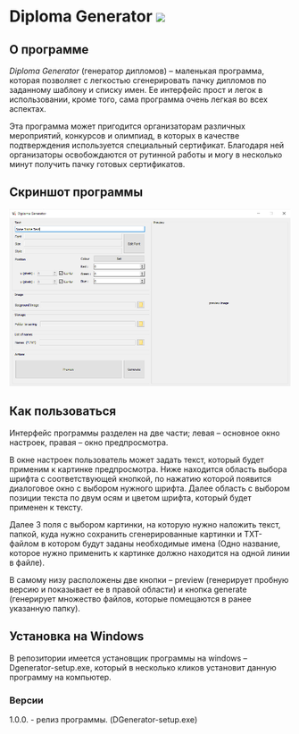 # Diploma Generator ![](res/logo64x64.ico) #

## О программе ##

_Diploma Generator_ (генератор дипломов) – маленькая программа, которая позволяет с легкостью сгенерировать пачку дипломов по заданному шаблону и списку имен. Ее интерфейс прост и легок в использовании, кроме того, сама программа очень легкая во всех аспектах.

Эта программа может пригодится организаторам различных мероприятий, конкурсов и олимпиад, в которых в качестве подтверждения используется специальный сертификат. Благодаря ней организаторы освобождаются от рутинной работы и могу в несколько минут получить пачку готовых сертификатов. 

## Скриншот программы ##

![](res/screenshot.PNG)

## Как пользоваться ##

Интерфейс программы разделен на две части; левая – основное окно настроек, правая – окно предпросмотра. 

В окне настроек пользователь может задать текст, который будет применим к картинке предпросмотра. Ниже находится область выбора шрифта с соответствующей кнопкой, по нажатию которой появится диалоговое окно с выбором нужного шрифта. Далее область с выбором позиции текста по двум осям и цветом шрифта, который будет применен к тексту.

Далее 3 поля с выбором картинки, на которую нужно наложить текст, папкой, куда нужно сохранить сгенерированные картинки и TXT-файлом в котором будут заданы необходимые имена (Одно название, которое нужно применить к картинке должно находится на одной линии в файле). 

В самому низу расположены две кнопки – preview (генерирует пробную версию и показывает ее в правой области) и кнопка generate (генерирует множество файлов, которые помещаются в ранее указанную папку).

## Установка на Windows ##

В репозитории имеется установщик программы на windows – Dgenerator-setup.exe, который в несколько кликов установит данную программу на компьютер.

### Версии ###

1.0.0. - релиз программы. (DGenerator-setup.exe)
